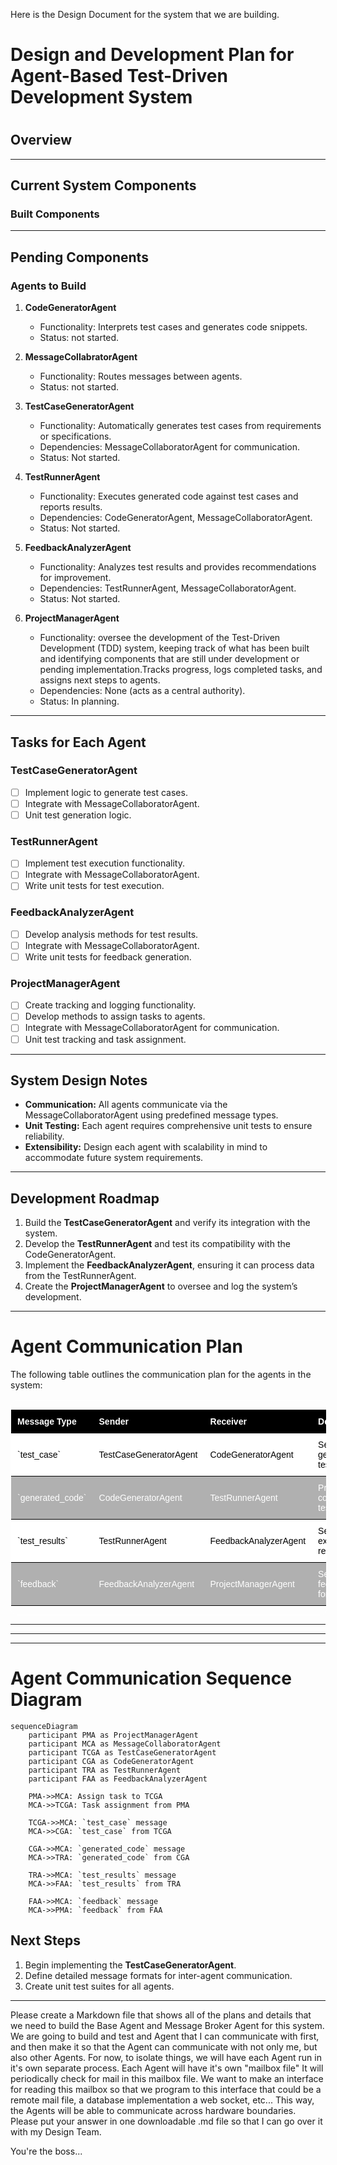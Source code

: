 
Here is the Design Document for the system that we are building.
#
# Design and Development Plan for Agent-Based Test-Driven Development System
#
## Overview

---

## Current System Components

### Built Components


---

## Pending Components

### Agents to Build
1. **CodeGeneratorAgent**
   - Functionality: Interprets test cases and generates code snippets.
   - Status: not started.

2. **MessageCollabratorAgent**
   - Functionality: Routes messages between agents.
   - Status: not started.

3. **TestCaseGeneratorAgent**
   - Functionality: Automatically generates test cases from requirements or specifications.
   - Dependencies: MessageCollaboratorAgent for communication.
   - Status: Not started.

4. **TestRunnerAgent**
   - Functionality: Executes generated code against test cases and reports results.
   - Dependencies: CodeGeneratorAgent, MessageCollaboratorAgent.
   - Status: Not started.

5. **FeedbackAnalyzerAgent**
   - Functionality: Analyzes test results and provides recommendations for improvement.
   - Dependencies: TestRunnerAgent, MessageCollaboratorAgent.
   - Status: Not started.

6. **ProjectManagerAgent**
   - Functionality: oversee the development of the Test-Driven Development (TDD) system, keeping track of what has been built and identifying components that are still under development or pending implementation.Tracks progress, logs completed tasks, and assigns next steps to agents.
   - Dependencies: None (acts as a central authority).
   - Status: In planning.

---

## Tasks for Each Agent

### TestCaseGeneratorAgent
- [ ] Implement logic to generate test cases.
- [ ] Integrate with MessageCollaboratorAgent.
- [ ] Unit test generation logic.

### TestRunnerAgent
- [ ] Implement test execution functionality.
- [ ] Integrate with MessageCollaboratorAgent.
- [ ] Write unit tests for test execution.

### FeedbackAnalyzerAgent
- [ ] Develop analysis methods for test results.
- [ ] Integrate with MessageCollaboratorAgent.
- [ ] Write unit tests for feedback generation.

### ProjectManagerAgent
- [ ] Create tracking and logging functionality.
- [ ] Develop methods to assign tasks to agents.
- [ ] Integrate with MessageCollaboratorAgent for communication.
- [ ] Unit test tracking and task assignment.

---

## System Design Notes

- **Communication:** All agents communicate via the MessageCollaboratorAgent using predefined message types.
- **Unit Testing:** Each agent requires comprehensive unit tests to ensure reliability.
- **Extensibility:** Design each agent with scalability in mind to accommodate future system requirements.

---

## Development Roadmap

1. Build the **TestCaseGeneratorAgent** and verify its integration with the system.
2. Develop the **TestRunnerAgent** and test its compatibility with the CodeGeneratorAgent.
3. Implement the **FeedbackAnalyzerAgent**, ensuring it can process data from the TestRunnerAgent.
4. Create the **ProjectManagerAgent** to oversee and log the system’s development.

---

# Agent Communication Plan

The following table outlines the communication plan for the agents in the system:

<div style="border-radius: 10px; overflow: hidden; border: 1px solid #fff; width: 100%; margin-top: 1rem;">
  <table style="width: 100%; border-collapse: collapse; font-family: Arial, sans-serif; font-size: 14px;">
    <thead>
      <tr style="color: #fff; background-color: #000; text-align: left;">
        <th style="padding: 10px; border-bottom: 1px solid #000;">Message Type</th>
        <th style="padding: 10px; border-bottom: 1px solid #000;">Sender</th>
        <th style="padding: 10px; border-bottom: 1px solid #000;">Receiver</th>
        <th style="padding: 10px; border-bottom: 1px solid #000;">Description</th>
      </tr>
    </thead>
    <tbody color: #000;>
      <tr style="color: #000; background-color: #ffffff;">
        <td style="padding: 10px; border-bottom: 1px solid #000;">`test_case`</td>
        <td style="padding: 10px; border-bottom: 1px solid #000;">TestCaseGeneratorAgent</td>
        <td style="padding: 10px; border-bottom: 1px solid #000;">CodeGeneratorAgent</td>
        <td style="padding: 10px; border-bottom: 1px solid #000;">Sends generated test cases.</td>
      </tr>
      <tr style="color: #fff; background-color: #b0b0b0;">
        <td style="padding: 10px; border-bottom: 1px solid #000;">`generated_code`</td>
        <td style="padding: 10px; border-bottom: 1px solid #000;">CodeGeneratorAgent</td>
        <td style="padding: 10px; border-bottom: 1px solid #000;">TestRunnerAgent</td>
        <td style="padding: 10px; border-bottom: 1px solid #000;">Provides code for testing.</td>
      </tr>
      <tr style="color: #000; background-color: #ffffff;">
        <td style="padding: 10px; border-bottom: 1px solid #000;">`test_results`</td>
        <td style="padding: 10px; border-bottom: 1px solid #000;">TestRunnerAgent</td>
        <td style="padding: 10px; border-bottom: 1px solid #000;">FeedbackAnalyzerAgent</td>
        <td style="padding: 10px; border-bottom: 1px solid #000;">Sends test execution results.</td>
      </tr>
      <tr style="color: #fff; background-color: #b0b0b0;">
        <td style="padding: 10px; border-bottom: 1px solid #000;">`feedback`</td>
        <td style="padding: 10px; border-bottom: 1px solid #000;">FeedbackAnalyzerAgent</td>
        <td style="padding: 10px; border-bottom: 1px solid #000;">ProjectManagerAgent</td>
        <td style="padding: 10px; border-bottom: 1px solid #000;">Sends feedback for tracking.</td>
      </tr>
    </tbody>
  </table>
</div>

---
---
---

# Agent Communication Sequence Diagram
```mermaid
sequenceDiagram
    participant PMA as ProjectManagerAgent
    participant MCA as MessageCollaboratorAgent
    participant TCGA as TestCaseGeneratorAgent
    participant CGA as CodeGeneratorAgent
    participant TRA as TestRunnerAgent
    participant FAA as FeedbackAnalyzerAgent

    PMA->>MCA: Assign task to TCGA
    MCA->>TCGA: Task assignment from PMA

    TCGA->>MCA: `test_case` message
    MCA->>CGA: `test_case` from TCGA

    CGA->>MCA: `generated_code` message
    MCA->>TRA: `generated_code` from CGA

    TRA->>MCA: `test_results` message
    MCA->>FAA: `test_results` from TRA

    FAA->>MCA: `feedback` message
    MCA->>PMA: `feedback` from FAA
```



## Next Steps

1. Begin implementing the **TestCaseGeneratorAgent**.
2. Define detailed message formats for inter-agent communication.
3. Create unit test suites for all agents.

---

Please create a Markdown file that shows all of the plans and details that we need to build the Base Agent and Message Broker Agent for this system.  We are going to build and test and Agent that I can communicate with first, and then make it so that the Agent can communicate with not only me, but also other Agents.  For now, to isolate things, we will have each Agent run in it's own separate process.  Each Agent will have it's own "mailbox file"  It will periodically check for mail in this mailbox file.  We want to make an interface for reading this mailbox so that we program to this interface that could be a remote mail file, a database implementation a web socket, etc... This way, the Agents will be able to communicate across hardware boundaries.  Please put your answer in one downloadable .md file so that I can go over it with my Design Team.

You're the boss...

